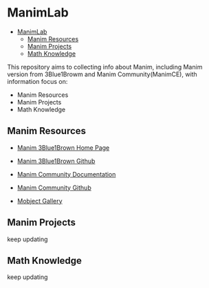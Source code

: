 # ManimLab


- [ManimLab](#manimlab)
  - [Manim Resources](#manim-resources)
  - [Manim Projects](#manim-projects)
  - [Math Knowledge](#math-knowledge)

This repository aims to collecting  info about Manim, including Manim version from 3Blue1Browm and Manim Community(ManimCE), with information focus on:

- Manim Resources
- Manim Projects
- Math Knowledge


## Manim Resources

<!-- ### Official Info -->

- [Manim 3Blue1Brown Home Page](https://www.3blue1brown.com/)
- [Manim 3Blue1Brown Github](https://github.com/3b1b/manim)

- [Manim Community Documentation](https://docs.manim.community/en/stable/index.html#)

- [Manim Community Github](https://github.com/ManimCommunity/manim)

- [Mobject Gallery](https://kolibril13.github.io/mobject-gallery/)


## Manim Projects

keep updating

## Math Knowledge

keep updating